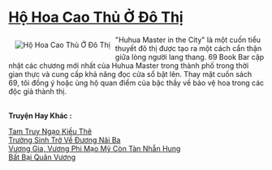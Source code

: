 <a href="https://truyentiki.com/ho-hoa-cao-thu-o-do-thi.31780/" title="Hộ Hoa Cao Thủ Ở Đô Thị"><h1>Hộ Hoa Cao Thủ Ở Đô Thị</h1></a><div style="display:table"><img align="right" style="float: left; padding: 10px;" src="https://truyentiki.com/a/img/str/src/31780.jpg" alt="Hộ Hoa Cao Thủ Ở Đô Thị">"Huhua Master in the City" là một cuốn tiểu thuyết đô thị được tạo ra một cách cẩn thận giữa lòng người lang thang. 69 Book Bar cập nhật các chương mới nhất của Huhua Master trong thành phố trong thời gian thực và cung cấp khả năng đọc cửa sổ bật lên. Thay mặt cuốn sách 69, tôi đồng ý hoặc ủng hộ quan điểm của bậc thầy về bảo vệ hoa trong các độc giả thành thị.</div><p><br><b>Truyện Hay Khác :</b></p><a href="https://truyentiki.com/tam-truy-ngao-kieu-the.31779/" alt="Tam Truy Ngạo Kiều Thê">Tam Truy Ngạo Kiều Thê</a><br/><a href="https://github.com/nownovels/topcv/tree/master/truyenhay/31946/README.md" alt="Trường Sinh Trở Về Đương Nãi Ba">Trường Sinh Trở Về Đương Nãi Ba</a><br/><a href="https://wikitruyen.wordpress.com/2020/06/23/vuong-gia-vuong-phi-mao-my-con-tan-nhan-hung/" alt="Vương Gia, Vương Phi Mạo Mỹ Còn Tàn Nhẫn Hung">Vương Gia, Vương Phi Mạo Mỹ Còn Tàn Nhẫn Hung</a><br/><a href="https://github.com/nownovels/top500/tree/master/truyenhay/33878/" alt="Bất Bại Quân Vương">Bất Bại Quân Vương</a><br/>